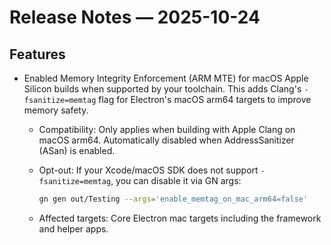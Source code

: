 # Release Notes — 2025-10-24

## Features

- Enabled Memory Integrity Enforcement (ARM MTE) for macOS Apple Silicon builds when supported by your toolchain. This adds Clang's `-fsanitize=memtag` flag for Electron's macOS arm64 targets to improve memory safety.
  - Compatibility: Only applies when building with Apple Clang on macOS arm64. Automatically disabled when AddressSanitizer (ASan) is enabled.
  - Opt-out: If your Xcode/macOS SDK does not support `-fsanitize=memtag`, you can disable it via GN args:

    ```sh
    gn gen out/Testing --args='enable_memtag_on_mac_arm64=false'
    ```

  - Affected targets: Core Electron mac targets including the framework and helper apps.


